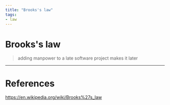 ```yaml
---
title: "Brooks's law"
tags:
- law
---
```


# Brooks's law

> adding manpower to a late software project makes it later

---
# References

https://en.wikipedia.org/wiki/Brooks%27s_law